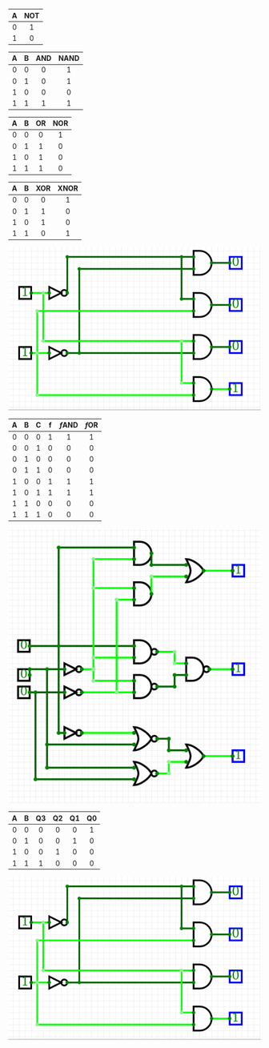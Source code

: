   | **A** | **NOT** |
  | :-: | :-: |
  | 0 | 1 |
  | 1 | 0 |

  | **A** | **B** | **AND** | **NAND** |
  | :-: | :-: | :-: | :-: |
  | 0 | 0 | 0 | 1 |
  | 0 | 1 | 0 | 1 |
  | 1 | 0 | 0 | 0 |
  | 1 | 1 | 1 | 1 |

  | **A** | **B** | **OR** | **NOR** |
  | :-: | :-: | :-: | :-: |
  | 0 | 0 | 0 | 1 |
  | 0 | 1 | 1 | 0 |
  | 1 | 0 | 1 | 0 |
  | 1 | 1 | 1 | 0 |

  | **A** | **B** | **XOR** | **XNOR** |
  | :-: | :-: | :-: | :-: |
  | 0 | 0 | 0 | 1 |
  | 0 | 1 | 1 | 0 |
  | 1 | 0 | 1 | 0 |
  | 1 | 1 | 0 | 1 |
  
 ![logic](Screenshot_2020-02-05_14-12-21.png)

  | **A** | **B** |**C** | f | *f*AND | *f*OR |
  | :-: | :-: | :-: | :-: | :-: | :-: |
  | 0 | 0 | 0 | 1 | 1 | 1 |
  | 0 | 0 | 1 | 0 | 0 | 0 |
  | 0 | 1 | 0 | 0 | 0 | 0 |
  | 0 | 1 | 1 | 0 | 0 | 0 |
  | 1 | 0 | 0 | 1 | 1 | 1 |
  | 1 | 0 | 1 | 1 | 1 | 1 |
  | 1 | 1 | 0 | 0 | 0 | 0 |
  | 1 | 1 | 1 | 0 | 0 | 0 |

![logic](Screenshot_2020-02-05_13-56-01.png)

  | **A** | **B** | **Q3** | **Q2** | **Q1** | **Q0** |
  | :-: | :-: | :-: | :-: | :-: | :-: |
  | 0 | 0 | 0 | 0 | 0 | 1 |
  | 0 | 1 | 0 | 0 | 1 | 0 |
  | 1 | 0 | 0 | 1 | 0 | 0 |
  | 1 | 1 | 1 | 0 | 0 | 0 |

![logic](Screenshot_2020-02-05_14-12-21.png)
